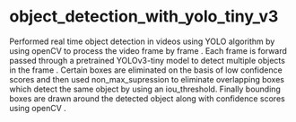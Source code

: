 # object_detection_with_yolo_tiny_v3

Performed real time object detection in videos using YOLO algorithm by using openCV to process the video frame by frame .
Each frame is forward passed through a pretrained YOLOv3-tiny model to detect multiple objects in the frame .
Certain boxes are eliminated on the basis of low confidence scores and then used non_max_supression to eliminate overlapping boxes which detect the same object by using an iou_threshold. 
Finally bounding boxes are drawn around the detected object along with confidence scores using openCV . 
